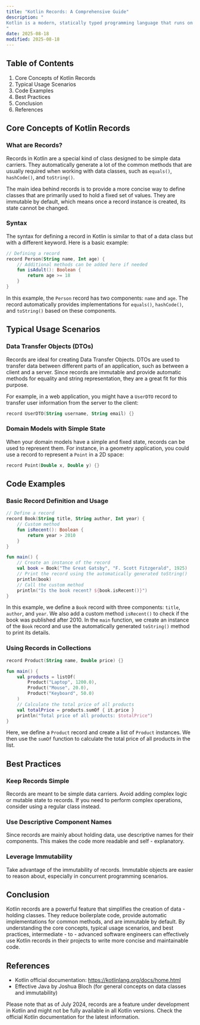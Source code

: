 ```yaml
---
title: "Kotlin Records: A Comprehensive Guide"
description: "
Kotlin is a modern, statically typed programming language that runs on the Java Virtual Machine (JVM) and has gained significant popularity in the software development community. One of the exciting features that Kotlin has been evolving towards is the concept of records. Records are a new language feature that simplifies the creation of classes whose main purpose is to hold data. They reduce the boilerplate code typically associated with data - classes, making the code more concise and easier to read.  In this blog post, we will explore the core concepts of Kotlin records, their typical usage scenarios, and best practices for using them effectively.
"
date: 2025-08-18
modified: 2025-08-18
---
```


## Table of Contents
1. Core Concepts of Kotlin Records
2. Typical Usage Scenarios
3. Code Examples
4. Best Practices
5. Conclusion
6. References

## Core Concepts of Kotlin Records
### What are Records?
Records in Kotlin are a special kind of class designed to be simple data carriers. They automatically generate a lot of the common methods that are usually required when working with data classes, such as `equals()`, `hashCode()`, and `toString()`. 

The main idea behind records is to provide a more concise way to define classes that are primarily used to hold a fixed set of values. They are immutable by default, which means once a record instance is created, its state cannot be changed.

### Syntax
The syntax for defining a record in Kotlin is similar to that of a data class but with a different keyword. Here is a basic example:

```kotlin
// Defining a record
record Person(String name, Int age) {
    // Additional methods can be added here if needed
    fun isAdult(): Boolean {
        return age >= 18
    }
}
```

In this example, the `Person` record has two components: `name` and `age`. The record automatically provides implementations for `equals()`, `hashCode()`, and `toString()` based on these components.

## Typical Usage Scenarios
### Data Transfer Objects (DTOs)
Records are ideal for creating Data Transfer Objects. DTOs are used to transfer data between different parts of an application, such as between a client and a server. Since records are immutable and provide automatic methods for equality and string representation, they are a great fit for this purpose.

For example, in a web application, you might have a `UserDTO` record to transfer user information from the server to the client:

```kotlin
record UserDTO(String username, String email) {}
```

### Domain Models with Simple State
When your domain models have a simple and fixed state, records can be used to represent them. For instance, in a geometry application, you could use a record to represent a `Point` in a 2D space:

```kotlin
record Point(Double x, Double y) {}
```

## Code Examples
### Basic Record Definition and Usage
```kotlin
// Define a record
record Book(String title, String author, Int year) {
    // Custom method
    fun isRecent(): Boolean {
        return year > 2010
    }
}

fun main() {
    // Create an instance of the record
    val book = Book("The Great Gatsby", "F. Scott Fitzgerald", 1925)
    // Print the record using the automatically generated toString()
    println(book)
    // Call the custom method
    println("Is the book recent? ${book.isRecent()}")
}
```

In this example, we define a `Book` record with three components: `title`, `author`, and `year`. We also add a custom method `isRecent()` to check if the book was published after 2010. In the `main` function, we create an instance of the `Book` record and use the automatically generated `toString()` method to print its details.

### Using Records in Collections
```kotlin
record Product(String name, Double price) {}

fun main() {
    val products = listOf(
        Product("Laptop", 1200.0),
        Product("Mouse", 20.0),
        Product("Keyboard", 50.0)
    )
    // Calculate the total price of all products
    val totalPrice = products.sumOf { it.price }
    println("Total price of all products: $totalPrice")
}
```

Here, we define a `Product` record and create a list of `Product` instances. We then use the `sumOf` function to calculate the total price of all products in the list.

## Best Practices
### Keep Records Simple
Records are meant to be simple data carriers. Avoid adding complex logic or mutable state to records. If you need to perform complex operations, consider using a regular class instead.

### Use Descriptive Component Names
Since records are mainly about holding data, use descriptive names for their components. This makes the code more readable and self - explanatory.

### Leverage Immutability
Take advantage of the immutability of records. Immutable objects are easier to reason about, especially in concurrent programming scenarios.

## Conclusion
Kotlin records are a powerful feature that simplifies the creation of data - holding classes. They reduce boilerplate code, provide automatic implementations for common methods, and are immutable by default. By understanding the core concepts, typical usage scenarios, and best practices, intermediate - to - advanced software engineers can effectively use Kotlin records in their projects to write more concise and maintainable code.

## References
- Kotlin official documentation: https://kotlinlang.org/docs/home.html
- Effective Java by Joshua Bloch (for general concepts on data classes and immutability)

Please note that as of July 2024, records are a feature under development in Kotlin and might not be fully available in all Kotlin versions. Check the official Kotlin documentation for the latest information. 